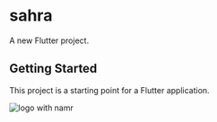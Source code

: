 # sahra

A new Flutter project.

## Getting Started

This project is a starting point for a Flutter application.


![logo with namr](https://github.com/Abdelmonem-wagih/Sahra/assets/58742764/d0983399-0655-40d8-acec-536e40764ec5)

